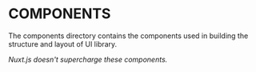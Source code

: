 # COMPONENTS

The components directory contains the components used in building the structure and layout of UI library.

_Nuxt.js doesn't supercharge these components._
